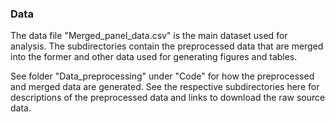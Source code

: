 ### Data

The data file "Merged_panel_data.csv" is the main dataset used for analysis.
The subdirectories contain the preprocessed data that are merged into the former and other data used for generating figures and tables.

See folder "Data_preprocessing" under "Code" for how the preprocessed and merged data are generated.
See the respective subdirectories here for descriptions of the preprocessed data and links to download the raw source data.
